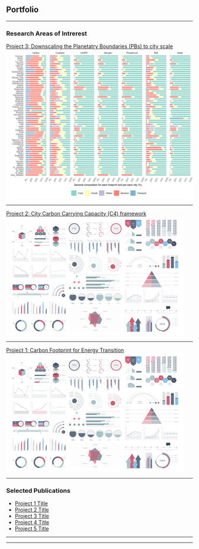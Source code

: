 ## Portfolio

---

### Research Areas of Intrerest 

[Project 3: Downscaling the Planetatry Boundaries (PBs) to city scale](/sample_page)
<img src="images/figure_6.png?raw=true"/>

---
[Project 2: City Carbon Carrying Capacity (C4) framework](/pdf/sample_presentation.pdf)
<img src="images/dummy_thumbnail.jpg?raw=true"/>

---
[Project 1: Carbon Footprint for Energy Transition](http://example.com/)
<img src="images/dummy_thumbnail.jpg?raw=true"/>

---

### Selected Publications  

- [Project 1 Title](http://example.com/)
- [Project 2 Title](http://example.com/)
- [Project 3 Title](http://example.com/)
- [Project 4 Title](http://example.com/)
- [Project 5 Title](http://example.com/)

---




---

